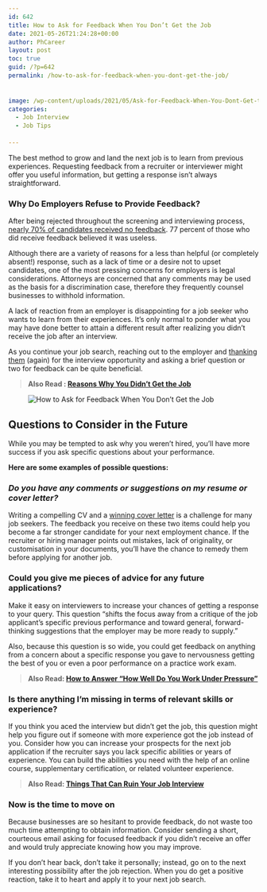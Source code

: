 ```yaml
---
id: 642
title: How to Ask for Feedback When You Don’t Get the Job
date: 2021-05-26T21:24:28+00:00
author: PhCareer
layout: post
toc: true
guid: /?p=642
permalink: /how-to-ask-for-feedback-when-you-dont-get-the-job/


image: /wp-content/uploads/2021/05/Ask-for-Feedback-When-You-Dont-Get-the-Job-1.jpg
categories:
  - Job Interview
  - Job Tips

---
```

The best method to grow and land the next job is to learn from previous experiences. Requesting feedback from a recruiter or interviewer might offer you useful information, but getting a response isn&#8217;t always straightforward.

### **Why Do Employers Refuse to Provide Feedback?**

After being rejected throughout the screening and interviewing process, [nearly 70% of candidates received no feedback](https://cdn-static.findly.com/wp-content/uploads/sites/1232/2020/06/2018_NAM-CandE-Research-Report_FINAL_2619.pdf). 77 percent of those who did receive feedback believed it was useless.

Although there are a variety of reasons for a less than helpful (or completely absent!) response, such as a lack of time or a desire not to upset candidates, one of the most pressing concerns for employers is legal considerations. Attorneys are concerned that any comments may be used as the basis for a discrimination case, therefore they frequently counsel businesses to withhold information.

A lack of reaction from an employer is disappointing for a job seeker who wants to learn from their experiences. It&#8217;s only normal to ponder what you may have done better to attain a different result after realizing you didn&#8217;t receive the job after an interview.

As you continue your job search, reaching out to the employer and [thanking them](/thank-you-note-after-a-job-interview/) (again) for the interview opportunity and asking a brief question or two for feedback can be quite beneficial.

<blockquote class="wp-block-quote">
  <p>
    <strong>Also Read : <a href="/reasons-why-you-didnt-get-the-job/">Reasons Why You Didn’t Get the Job</a></strong>
  </p>
</blockquote>

<figure class="wp-block-image size-large">

<img loading="lazy" width="1024" height="683" src="/wp-content/uploads/2021/05/Ask-for-Feedback-When-You-Dont-Get-the-Job-1024x683.jpg" alt="How to Ask for Feedback When You Don’t Get the Job" class="wp-image-644" srcset="/wp-content/uploads/2021/05/Ask-for-Feedback-When-You-Dont-Get-the-Job-1024x683.jpg 1024w, /wp-content/uploads/2021/05/Ask-for-Feedback-When-You-Dont-Get-the-Job-300x200.jpg 300w, /wp-content/uploads/2021/05/Ask-for-Feedback-When-You-Dont-Get-the-Job-768x512.jpg 768w, /wp-content/uploads/2021/05/Ask-for-Feedback-When-You-Dont-Get-the-Job.jpg 1200w" sizes="(max-width: 1024px) 100vw, 1024px" /> </figure> 

## **Questions to Consider in the Future**

While you may be tempted to ask why you weren&#8217;t hired, you&#8217;ll have more success if you ask specific questions about your performance.

**Here are some examples of possible questions:**

### _**Do you have any comments or suggestions on my resume or cover letter?**_

Writing a compelling CV and a [winning cover letter](/how-to-write-a-winning-cover-letter/) is a challenge for many job seekers. The feedback you receive on these two items could help you become a far stronger candidate for your next employment chance. If the recruiter or hiring manager points out mistakes, lack of originality, or customisation in your documents, you&#8217;ll have the chance to remedy them before applying for another job.

### **Could you give me pieces of advice for any future applications?**

Make it easy on interviewers to increase your chances of getting a response to your query. This question &#8220;shifts the focus away from a critique of the job applicant&#8217;s specific previous performance and toward general, forward-thinking suggestions that the employer may be more ready to supply.&#8221;

Also, because this question is so wide, you could get feedback on anything from a concern about a specific response you gave to nervousness getting the best of you or even a poor performance on a practice work exam.

<blockquote class="wp-block-quote">
  <p>
    <strong>Also Read: <a href="/how-to-answer-how-well-do-you-work-under-pressure-during-interview/">How to Answer &#8220;How Well Do You Work Under Pressure&#8221;</a></strong>
  </p>
</blockquote>

### **Is there anything I&#8217;m missing in terms of relevant skills or experience?**

If you think you aced the interview but didn&#8217;t get the job, this question might help you figure out if someone with more experience got the job instead of you. Consider how you can increase your prospects for the next job application if the recruiter says you lack specific abilities or years of experience. You can build the abilities you need with the help of an online course, supplementary certification, or related volunteer experience.

<blockquote class="wp-block-quote">
  <p>
    <strong>Also Read: <a href="/things-that-can-ruin-your-job-interview/">Things That Can Ruin Your Job Interview</a></strong>
  </p>
</blockquote>

### **Now is the time to move on**

Because businesses are so hesitant to provide feedback, do not waste too much time attempting to obtain information. Consider sending a short, courteous email asking for focused feedback if you didn&#8217;t receive an offer and would truly appreciate knowing how you may improve.

If you don&#8217;t hear back, don&#8217;t take it personally; instead, go on to the next interesting possibility after the job rejection. When you do get a positive reaction, take it to heart and apply it to your next job search.

